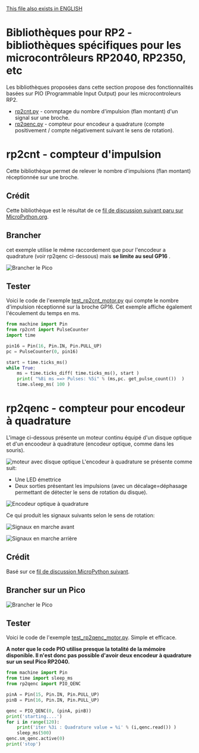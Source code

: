 [This file also exists in ENGLISH](rp2lib_readme_ENG.md)

# Bibliothèques pour RP2 - bibliothèques spécifiques pour les microcontrôleurs RP2040, RP2350, etc

Les bibliothèques proposées dans cette section propose des fonctionnalités basées sur PIO (Programmable Input Output) pour les microcontroleurs RP2.

* [rp2cnt.py](rp2lib/rp2cnt.py) - conmptage du nombre d'impulsion (flan montant) d'un signal sur une broche.
* [rp2qenc.py](rp2lib/rp2qenc.py) - compteur pour encodeur a quadrature (compte positivement / compte négativement suivant le sens de rotation).

# rp2cnt - compteur d'impulsion
Cette bibliothèque permet de relever le nombre d'impulsions (flan montant) réceptionnée sur une broche.

## Crédit
Cette bibliothèque est le résultat de ce [fil de discussion suivant paru sur MicroPython.org](https://forum.micropython.org/viewtopic.php?t=9828).

## Brancher
cet exemple utilise le même raccordement que pour l'encodeur a quadrature (voir rp2qenc ci-dessous) mais __se limite au seul GP16__ .

![Brancher le Pico](docs/rp2lib/_static/wiring-to-rp2040.jpg)

## Tester
Voici le code de l'exemple [test_rp2cnt_motor.py](examples/rp2lib/test_rp2cnt_motor.py) qui compte le nombre d'impulsion réceptionné sur la broche GP16. Cet exemple affiche également l'écoulement du temps en ms.

``` python
from machine import Pin
from rp2cnt import PulseCounter
import time

pin16 = Pin(16, Pin.IN, Pin.PULL_UP)
pc = PulseCounter(0, pin16)

start = time.ticks_ms()
while True:
	ms = time.ticks_diff( time.ticks_ms(), start )
	print( "%8i ms ==> Pulses: %5i" % (ms,pc. get_pulse_count())  )
	time.sleep_ms( 100 )
```

# rp2qenc - compteur pour encodeur à quadrature

L'image ci-dessous présente un moteur continu équipé d'un disque optique et d'un encoodeur à quadrature (encodeur optique, comme dans les souris).

![moteur avec disque optique](docs/rp2lib/_static/moteur-avec-disque.jpg)
L'encodeur à quadrature se présente comme suit:
* Une LED émettrice
* Deux sorties présentant les impulsions (avec un décalage=déphasage permettant de détecter le sens de rotation du disque).

![Encodeur optique à quadrature](docs/rp2lib/_static/encodeur-a-quadrature-optique.jpg)

Ce qui produit les signaux suivants selon le sens de rotation:

![Signaux en marche avant](docs/rp2lib/_static/marche-avant.jpg)

![Signaux en marche arrière](docs/rp2lib/_static/marche-arriere.jpg)

## Crédit
Basé sur ce [fil de discussion MicroPython suivant](https://forum.micropython.org/viewtopic.php?t=12277).

## Brancher sur un Pico

![Brancher le Pico](docs/rp2lib/_static/wiring-to-rp2040.jpg)

## Tester
Voici le code de l'exemple [test_rp2qenc_motor.py](examples/rp2lib/test_rp2qenc_motor.py). Simple et efficace. 

__A noter que le code PIO utilise presque la totalité de la mémoire disponible. Il n'est donc pas possible d'avoir deux encodeur à quadrature sur un seul Pico RP2040.__

``` python
from machine import Pin
from time import sleep_ms
from rp2qenc import PIO_QENC

pinA = Pin(15, Pin.IN, Pin.PULL_UP)
pinB = Pin(16, Pin.IN, Pin.PULL_UP)

qenc = PIO_QENC(0, (pinA, pinB))
print('starting....')
for i in range(120):
    print('iter %3i : Quadrature value = %i' % (i,qenc.read()) )
    sleep_ms(500)
qenc.sm_qenc.active(0)
print('stop')
```